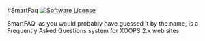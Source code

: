 #SmartFaq
[![Software License](https://img.shields.io/badge/license-GPL-brightgreen.svg?style=flat)](LICENSE) 

SmartFAQ, as you would probably have guessed it by the name, is a Frequently Asked Questions system for XOOPS 2.x web sites.
